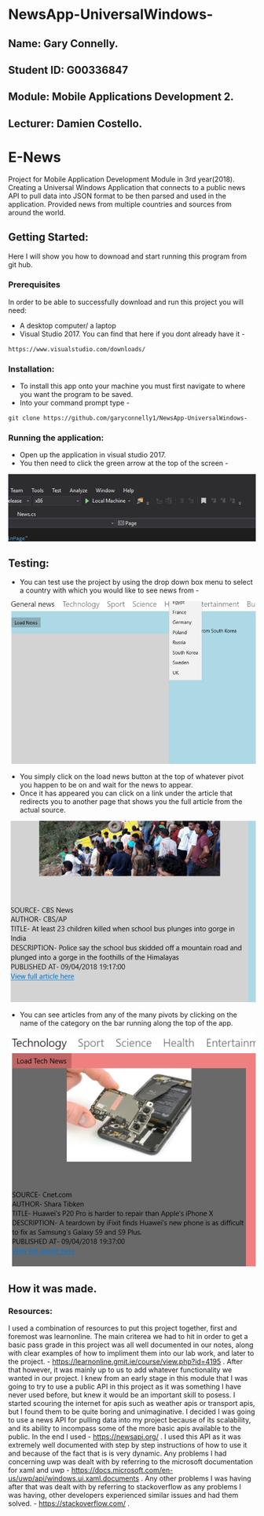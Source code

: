 # NewsApp-UniversalWindows-
## Name: Gary Connelly.
## Student ID: G00336847
## Module: Mobile Applications Development 2.
## Lecturer: Damien Costello.

# E-News
Project for Mobile Application Development Module in 3rd year(2018). Creating a Universal Windows Application that connects to a public news API to pull data into JSON format to be then parsed and used in the application. Provided news from multiple countries and sources from around the world. 

## Getting Started:
Here I will show you how to downoad and start running this program from git hub.

### Prerequisites

In order to be able to successfully download and run this project you will need:
- A desktop computer/ a laptop
- Visual Studio 2017. You can find that here if you dont already have it -
```
https://www.visualstudio.com/downloads/
```

### Installation:

- To install this app onto your machine you must first navigate to where you want the program to be saved.
- Into your command prompt type -
```
git clone https://github.com/garyconnelly1/NewsApp-UniversalWindows-
```

### Running the application:
- Open up the application in visual studio 2017. 
- You then need to click the green arrow at the top of the screen - 

![](NewsApp/NewsApp/ScreenShots/Capture1.PNG)

## Testing:
- You can test use the project by using the drop down box menu to select a country with which you would like to see news from - 

![](NewsApp/NewsApp/ScreenShots/Capture2.PNG)

- You simply click on the load news button at the top of whatever pivot you happen to be on and wait for the news to appear.
- Once it has appeared you can click on a link under the article that redirects you to another page that shows you the full article from the actual source.

![](NewsApp/NewsApp/ScreenShots/Capture3.PNG)

- You can see articles from any of the many pivots by clicking on the name of the category on the bar running along the top of the app.

![](NewsApp/NewsApp/ScreenShots/Capture4.PNG)


## How it was made.
### Resources:
I used a combination of resources to put this project together, first and foremost was learnonline. The main criterea we had to hit in order to get a basic pass grade in this project was all well documented in our notes, along with clear examples of how to impliment them into our lab work, and later to the project. - https://learnonline.gmit.ie/course/view.php?id=4195 . After that however, it was mainly up to us to add whatever functionality we wanted in our project. I knew from an early stage in this module that I was going to try to use a public API in this project as it was something I have never used before, but knew it would be an important skill to posess. I started scouring the internet for apis such as weather apis or transport apis, but I found them to be quite boring and unimaginative. I decided I was going to use a news API for pulling data into my project because of its scalability, and its ability to incompass some of the more basic apis available to the public. In the end I used - https://newsapi.org/ . I used this API as it was extremely well documented with step by step instructions of how to use it and because of the fact that is is very dynamic. Any problems I had concerning uwp was dealt with by referring to the microsoft documentation for xaml and uwp - https://docs.microsoft.com/en-us/uwp/api/windows.ui.xaml.documents . Any other problems I was having after that was dealt with by referring to stackoverflow as any problems I was having, other developers experienced similar issues and had them solved. - https://stackoverflow.com/ . 
